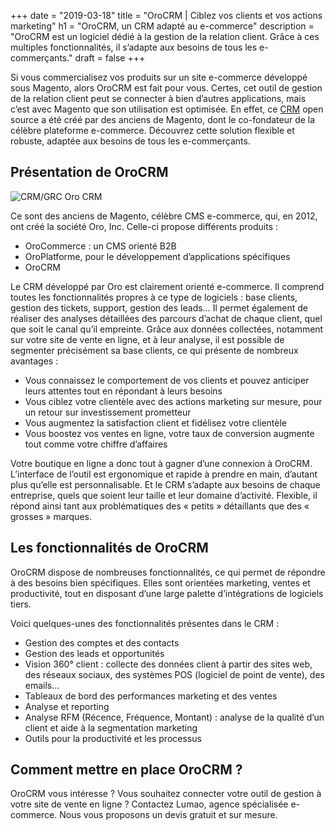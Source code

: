+++
date = "2019-03-18"
title = "OroCRM | Ciblez vos clients et vos actions marketing"
h1 = "OroCRM, un CRM adapté au e-commerce"
description = "OroCRM est un logiciel dédié à la gestion de la relation client. Grâce à ces multiples fonctionnalités, il s’adapte aux besoins de tous les e-commerçants."
draft = false
+++

Si vous commercialisez vos produits sur un site e-commerce développé sous Magento, alors OroCRM est fait pour vous. Certes, cet outil de gestion de la relation client peut se connecter à bien d’autres applications, mais c’est avec Magento que son utilisation est optimisée. En effet, ce [CRM](/ecommerce/cms/magento/crm/) open source a été créé par des anciens de Magento, dont le co-fondateur de la célèbre plateforme e-commerce. Découvrez cette solution flexible et robuste, adaptée aux besoins de tous les e-commerçants.

## Présentation de OroCRM

<img class="animate zoomIn margin-auto" src="/images/crm/logo-orocrm.png" alt="CRM/GRC Oro CRM" />

Ce sont des anciens de Magento, célèbre CMS e-commerce, qui, en 2012, ont créé la société Oro, Inc. Celle-ci propose différents produits :

-	OroCommerce : un CMS orienté B2B
-	OroPlatforme, pour le développement d’applications spécifiques
-	OroCRM

Le CRM développé par Oro est clairement orienté e-commerce. Il comprend toutes les fonctionnalités propres à ce type de logiciels : base clients, gestion des tickets, support, gestion des leads… Il permet également de réaliser des analyses détaillées des parcours d’achat de chaque client, quel que soit le canal qu’il empreinte. Grâce aux données collectées, notamment sur votre site de vente en ligne, et à leur analyse, il est possible de segmenter précisément sa base clients, ce qui présente de nombreux avantages :

-	Vous connaissez le comportement de vos clients et pouvez anticiper leurs attentes tout en répondant à leurs besoins
-	Vous ciblez votre clientèle avec des actions marketing sur mesure, pour un retour sur investissement prometteur
-	Vous augmentez la satisfaction client et fidélisez votre clientèle
-	Vous boostez vos ventes en ligne, votre taux de conversion augmente tout comme votre chiffre d’affaires

Votre boutique en ligne a donc tout à gagner d’une connexion à OroCRM. L’interface de l’outil est ergonomique et rapide à prendre en main, d’autant plus qu’elle est personnalisable. Et le CRM s’adapte aux besoins de chaque entreprise, quels que soient leur taille et leur domaine d’activité. Flexible, il répond ainsi tant aux problématiques des « petits » détaillants que des « grosses » marques.

## Les fonctionnalités de OroCRM

OroCRM dispose de nombreuses fonctionnalités, ce qui permet de répondre à des besoins bien spécifiques. Elles sont orientées marketing, ventes et productivité, tout en disposant d’une large palette d’intégrations de logiciels tiers.

Voici quelques-unes des fonctionnalités présentes dans le CRM :

-	Gestion des comptes et des contacts
-	Gestion des leads et opportunités
-	Vision 360° client : collecte des données client à partir des sites web, des réseaux sociaux, des systèmes POS (logiciel de point de vente), des emails…
-	Tableaux de bord des performances marketing et des ventes
-	Analyse et reporting
-	Analyse RFM (Récence, Fréquence, Montant) : analyse de la qualité d’un client et aide à la segmentation marketing
-	Outils pour la productivité et les processus

## Comment mettre en place OroCRM ?

OroCRM vous intéresse ? Vous souhaitez connecter votre outil de gestion à votre site de vente en ligne ? Contactez Lumao, agence spécialisée e-commerce. Nous vous proposons un devis gratuit et sur mesure.
